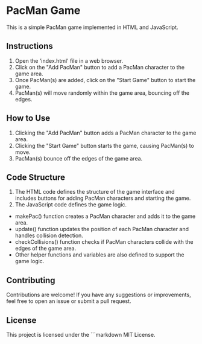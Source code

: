 
# PacMan Game

This is a simple PacMan game implemented in HTML and JavaScript.

## Instructions

1. Open the 'index.html' file in a web browser.
2. Click on the "Add PacMan" button to add a PacMan character to the game area.
3. Once PacMan(s) are added, click on the "Start Game" button to start the game.
4. PacMan(s) will move randomly within the game area, bouncing off the edges.

## How to Use

1. Clicking the "Add PacMan" button adds a PacMan character to the game area.
2. Clicking the "Start Game" button starts the game, causing PacMan(s) to move.
3. PacMan(s) bounce off the edges of the game area.

## Code Structure

1. The HTML code defines the structure of the game interface and includes buttons for adding PacMan characters and starting the game.
2. The JavaScript code defines the game logic.
 * makePac() function creates a PacMan character and adds it to the game area.
 * update() function updates the position of each PacMan character and handles collision detection.
 * checkCollisions() function checks if PacMan characters collide with the edges of the game area.
 * Other helper functions and variables are also defined to support the game logic.

## Contributing

Contributions are welcome! If you have any suggestions or improvements, feel free to open an issue or submit a pull request.

## License

This project is licensed under the ```markdown MIT License.
